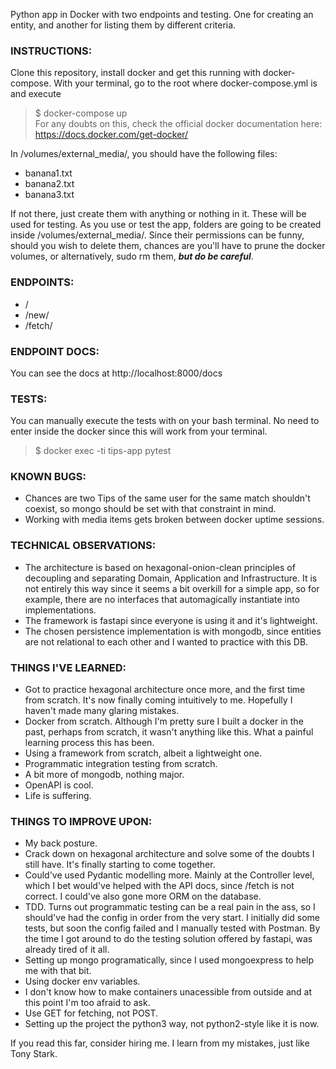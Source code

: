Python app in Docker with two endpoints and testing. One for creating an entity, and another for listing them by different criteria.

### INSTRUCTIONS:
Clone this repository, install docker and get this running with docker-compose. With your terminal, go to the root where docker-compose.yml is and execute<br>
>$ docker-compose up<br>
For any doubts on this, check the official docker documentation here:<br>
https://docs.docker.com/get-docker/

In /volumes/external_media/, you should have the following files:
- banana1.txt
- banana2.txt
- banana3.txt

If not there, just create them with anything or nothing in it. These will be used for testing. As you use or test the app, folders are going to be created inside /volumes/external_media/. Since their permissions can be funny, should you wish to delete them, chances are you'll have to prune the docker volumes, or alternatively, sudo rm them, ***but do be careful***.

### ENDPOINTS:
- /
- /new/
- /fetch/

### ENDPOINT DOCS:
You can see the docs at http://localhost:8000/docs

### TESTS:
You can manually execute the tests with on your bash terminal. No need to enter inside the docker since this will work from your terminal.<br>
>$ docker exec -ti tips-app pytest

### KNOWN BUGS:
- Chances are two Tips of the same user for the same match shouldn't coexist, so mongo should be set with that constraint in mind.
- Working with media items gets broken between docker uptime sessions.

### TECHNICAL OBSERVATIONS:
- The architecture is based on hexagonal-onion-clean principles of decoupling and separating Domain, Application and Infrastructure. It is not entirely this way since it seems a bit overkill for a simple app, so for example, there are no interfaces that automagically instantiate into implementations.
- The framework is fastapi since everyone is using it and it's lightweight.
- The chosen persistence implementation is with mongodb, since entities are not relational to each other and I wanted to practice with this DB.

### THINGS I'VE LEARNED:
- Got to practice hexagonal architecture once more, and the first time from scratch. It's now finally coming intuitively to me. Hopefully I haven't made many glaring mistakes.
- Docker from scratch. Although I'm pretty sure I built a docker in the past, perhaps from scratch, it wasn't anything like this. What a painful learning process this has been.
- Using a framework from scratch, albeit a lightweight one.
- Programmatic integration testing from scratch.
- A bit more of mongodb, nothing major.
- OpenAPI is cool.
- Life is suffering.

### THINGS TO IMPROVE UPON:
- My back posture.
- Crack down on hexagonal architecture and solve some of the doubts I still have. It's finally starting to come together.
- Could've used Pydantic modelling more. Mainly at the Controller level, which I bet would've helped with the API docs, since /fetch is not correct. I could've also gone more ORM on the database.
- TDD. Turns out programmatic testing can be a real pain in the ass, so I should've had the config in order from the very start. I initially did some tests, but soon the config failed and I manually tested with Postman. By the time I got around to do the testing solution offered by fastapi, was already tired of it all.
- Setting up mongo programatically, since I used mongoexpress to help me with that bit.
- Using docker env variables.
- I don't know how to make containers unacessible from outside and at this point I'm too afraid to ask.
- Use GET for fetching, not POST.
- Setting up the project the python3 way, not python2-style like it is now.


If you read this far, consider hiring me. I learn from my mistakes, just like Tony Stark.
